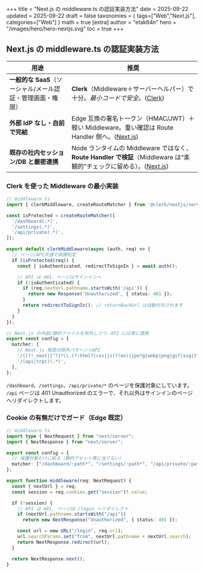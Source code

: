 +++
title = "Next.js の middleware.ts の認証実装方法"
date = 2025-09-22
updated = 2025-09-22
draft = false
taxonomies = { tags=["Web","Next.js"], categories=["Web"] }
math = true
[extra]
author = "etak64n"
hero = "/images/hero/hero-nextjs.svg"
toc = true
+++

## Next.js の middleware.ts の認証実装方法

| 用途                                 | 推奨                                                                                          |
| ---------------------------------- | ------------------------------------------------------------------------------------------- |
| **一般的な SaaS**（ソーシャル/メール認証・管理画面・権限） | **Clerk**（Middleware＋サーバーヘルパー）で十分。*最小コードで安全*。([Clerk][1])                                   |
| **外部 IdP なし・自前で完結**                | Edge 互換の署名トークン（HMAC/JWT）＋軽い Middleware。重い確認は Route Handler 側へ。([Next.js][2])                |
| **既存の社内セッション/DB と厳密連携**            | Node ランタイムの Middleware ではなく、**Route Handler で検証**（Middleware は“楽観的”チェックに留める）。([Next.js][2]) |

[1]: https://clerk.com/docs/references/nextjs/clerk-middleware "Next.js: clerkMiddleware() | Next.js"
[2]: https://nextjs.org/docs/app/api-reference/file-conventions/middleware?utm_source=chatgpt.com "File-system conventions: middleware.js - Next.js"


### Clerk を使った Middleware の最小実装

```ts
// middleware.ts
import { clerkMiddleware, createRouteMatcher } from '@clerk/nextjs/server';

const isProtected = createRouteMatcher([
  '/dashboard(.*)',
  '/settings(.*)',
  '/api/private(.*)',
]);

export default clerkMiddleware(async (auth, req) => {
  // ページ/API共通で保護判定
  if (isProtected(req)) {
    const { isAuthenticated, redirectToSignIn } = await auth();

    // API は 401、ページはサインインへ
    if (!isAuthenticated) {
      if (req.nextUrl.pathname.startsWith('/api')) {
        return new Response('Unauthorized', { status: 401 });
      }
      return redirectToSignIn(); // returnBackUrl は自動付与されます
    }
  }
});

// Next.js の内部/静的ファイルを除外しつつ、API には常に適用
export const config = {
  matcher: [
    // Next.js 推奨の除外パターン＋API
    '/((?!_next|[^?]*\\.(?:html?|css|js(?!on)|jpe?g|webp|png|gif|svg|ttf|woff2?|ico|csv|docx?|xlsx?|zip|webmanifest)).*)',
    '/(api|trpc)(.*)',
  ],
};
```

`/dashboard`、`/settings`、`/api/private/*` のページを保護対象にしています。
`/api` ページは 401 Unauthorized のエラーで、それ以外はサインインのページへリダイレクトします。

### Cookie の有無だけでガード（Edge 既定）

```ts
// middleware.ts
import type { NextRequest } from "next/server";
import { NextResponse } from "next/server";

export const config = {
  // 保護対象だけに絞る（静的アセット等に当てない）
  matcher: ["/dashboard/:path*", "/settings/:path*", "/api/private/:path*"],
};

export function middleware(req: NextRequest) {
  const { nextUrl } = req;
  const session = req.cookies.get("session")?.value;

  if (!session) {
    // API は 401, ページは /login へリダイレクト
    if (nextUrl.pathname.startsWith("/api"))
      return new NextResponse("Unauthorized", { status: 401 });

    const url = new URL("/login", req.url);
    url.searchParams.set("from", nextUrl.pathname + nextUrl.search);
    return NextResponse.redirect(url);
  }

  return NextResponse.next();
}
```

